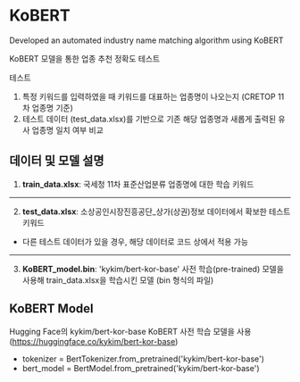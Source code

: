 # KoBERT
Developed an automated industry name matching algorithm using KoBERT

KoBERT 모델을 통한 업종 추천 정확도 테스트

테스트
1. 특정 키워드를 입력하였을 때 키워드를 대표하는 업종명이 나오는지 (CRETOP 11차 업종명 기준)
2. 테스트 데이터 (test_data.xlsx)를 기반으로 기존 해당 업종명과 새롭게 출력된 유사 업종명 일치 여부 비교

## 데이터 및 모델 설명

1. **train_data.xlsx**: 국세청 11차 표준산업분류 업종명에 대한 학습 키워드
*************************
2. **test_data.xlsx**: 소상공인시장진흥공단_상가(상권)정보 데이터에서 확보한 테스트 키워드
* 다른 테스트 데이터가 있을 경우, 해당 데이터로 코드 상에서 적용 가능
*************************
3. **KoBERT_model.bin**: 'kykim/bert-kor-base' 사전 학습(pre-trained) 모델을 사용해 train_data.xlsx을 학습시킨 모델 (bin 형식의 파일)


## KoBERT Model

Hugging Face의 kykim/bert-kor-base KoBERT 사전 학습 모델을 사용 (https://huggingface.co/kykim/bert-kor-base)

- tokenizer = BertTokenizer.from_pretrained('kykim/bert-kor-base')
- bert_model = BertModel.from_pretrained('kykim/bert-kor-base')
